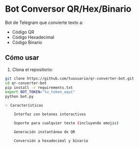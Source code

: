 # Bot Conversor QR/Hex/Binario

Bot de Telegram que convierte texto a:
- Código QR
- Código Hexadecimal
- Código Binario

##  Cómo usar

1. Clona el repositorio:
```bash
git clone https://github.com/tuusuario/qr-converter-bot.git
cd qr-converter-bot
pip install -r requirements.txt
export BOT_TOKEN="tu_token_aqui"
python bot.py

✨ Características

    Interfaz con botones interactivos

    Soporte para cualquier texto (incluyendo emojis)

    Generación instantánea de QR

    Conversión a hexadecimal y binario
